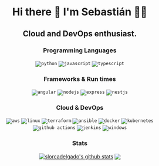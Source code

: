 <h1 align='center'>
  Hi there 👋 I'm Sebastián 👨‍💻
</h1>
<h2 align='center'>
  Cloud and DevOps enthusiast.
</h2>


<h3 align='center'>
  Programming Languages
</h3>
<p align="center">
    <code><img alt="python" src="https://img.shields.io/badge/Python-FFD43B?style=for-the-badge&logo=python&logoColor=blue"></code>
    <code><img alt="javascript" src="https://img.shields.io/badge/JavaScript-323330?style=for-the-badge&logo=javascript&logoColor=F7DF1E"></code>
    <code><img alt="typescript" src="https://img.shields.io/badge/TypeScript-007ACC?style=for-the-badge&logo=typescript&logoColor=white"></code>
</p>


<h3 align='center'>
  Frameworks & Run times
</h3>
<p align="center">
<code><img alt="angular" src="https://img.shields.io/badge/Angular-DD0031?style=for-the-badge&logo=angular&logoColor=white"></code>
<code><img alt="nodejs" src="https://img.shields.io/badge/Node%20js-339933?style=for-the-badge&logo=nodedotjs&logoColor=white"></code>
<code><img alt="express" src="https://img.shields.io/badge/Express%20js-000000?style=for-the-badge&logo=express&logoColor=white"></code>
<code><img alt="nestjs" src="https://img.shields.io/badge/nestjs-E0234E?style=for-the-badge&logo=nestjs&logoColor=white"></code>
</p>

<h3 align='center'>
  Cloud & DevOps
</h3>
<p align="center">
    <code><img alt="aws" src="https://img.shields.io/badge/Amazon_Web_Services-FF9900?style=for-the-badge&logo=amazonwebservices&logoColor=white"></code>
    <code><img alt="linux" src="https://img.shields.io/badge/Linux-FCC624?style=for-the-badge&logo=linux&logoColor=black"></code>
    <code><img alt="terraform" src="https://img.shields.io/badge/Terraform-7B42BC?style=for-the-badge&logo=terraform&logoColor=white"></code>
    <code><img alt="ansible" src="https://img.shields.io/badge/Ansible-000000?style=for-the-badge&logo=ansible&logoColor=white"></code>
    <code><img alt="docker" src="https://img.shields.io/badge/Docker-2CA5E0?style=for-the-badge&logo=docker&logoColor=white"></code> 
    <code><img alt="kubernetes" src="https://img.shields.io/badge/kubernetes-326ce5.svg?&style=for-the-badge&logo=kubernetes&logoColor=white"></code> 
    <code><img alt="github actions" src="https://img.shields.io/badge/GitHub_Actions-2088FF?style=for-the-badge&logo=github-actions&logoColor=white"></code> 
    <code><img alt="jenkins" src="https://img.shields.io/badge/Jenkins-49728B?style=for-the-badge&logo=jenkins&logoColor=white"></code>
    <code><img alt="windows" src="https://img.shields.io/badge/Windows-0078D6?style=for-the-badge&logo=windows&logoColor=white"></code>
</p>

<h3 align='center'>
  Stats
</h3>
<div align="center">
<a href="https://github.com/slorcadelgado/github-readme-stats"><img align="center" src="https://github-readme-stats.vercel.app/api?username=slorcadelgado&theme=github_dark&show_icons=true&hide_border=true" alt="slorcadelgado's github stats" /></a>
<a href="https://github.com/slorcadelgado/github-readme-stats"><img align="center" src="https://github-readme-stats.vercel.app/api/top-langs/?username=slorcadelgado&stats_format=bytes&layout=compact&theme=github_dark&hide_border=true" /></a>
</div>

